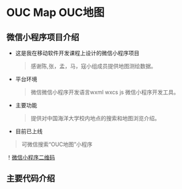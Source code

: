 # OUC Map    OUC地图
## 微信小程序项目介绍

* 这是我在移动软件开发课程上设计的微信小程序项目

  > 感谢陈,张，孟，马，寇小组成员提供地图测绘数据。
  
* 平台环境

  > 微信微信小程序开发语言wxml wxcs js    微信小程序开发工具。

* 主要功能

  > 提供对中国海洋大学校内地点的搜索和地图浏览介绍。
  
 * 目前已上线
  
  >可微信搜索“OUC地图”小程序
  
  ！[微信小程序二维码](http://m.qpic.cn/psb?/V10as9kA4VqXhE/*MI1UEmSDVsx2jnwlAHriqy3Jqk5UIQ3CrcA4JLO8Mk!/b/dCEBAAAAAAAA&bo=WAGIAQAAAAARB.A!&rf=viewer_4)
  ## 主要代码介绍
